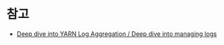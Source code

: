 



# 참고
+ [Deep dive into YARN Log Aggregation / Deep dive into managing logs](https://community.cloudera.com/t5/Community-Articles/Deep-dive-into-YARN-Log-Aggregation-Deep-dive-into-managing/ta-p/331399)